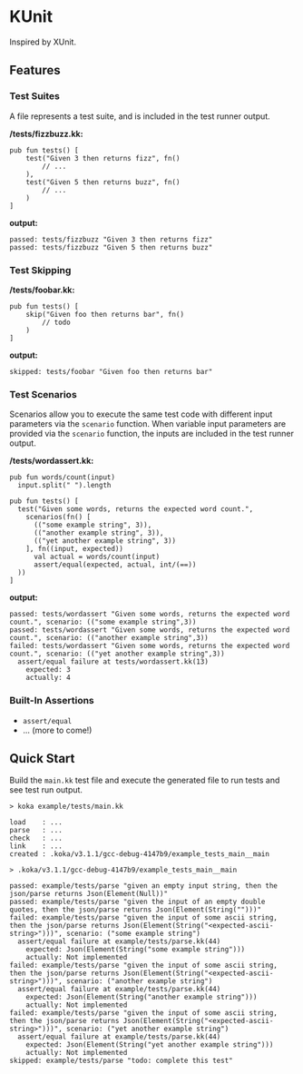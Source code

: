 # KUnit

Inspired by XUnit.

## Features

### Test Suites

A file represents a test suite, and is included in the test runner output.

**/tests/fizzbuzz.kk:**

```koka
pub fun tests() [
    test("Given 3 then returns fizz", fn()
        // ...        
    ),
    test("Given 5 then returns buzz", fn()
        // ...
    )
]
```

**output:**

```koka
passed: tests/fizzbuzz "Given 3 then returns fizz"
passed: tests/fizzbuzz "Given 5 then returns buzz"
```

### Test Skipping

**/tests/foobar.kk:**

```koka
pub fun tests() [
    skip("Given foo then returns bar", fn()
        // todo
    )
]
```

**output:**

```koka
skipped: tests/foobar "Given foo then returns bar"
```

### Test Scenarios

Scenarios allow you to execute the same test code with different input parameters via the `scenario` function. When variable input parameters are provided via the `scenario` function, the inputs are included in the test runner output.

**/tests/wordassert.kk:**

```koka
pub fun words/count(input)
  input.split(" ").length

pub fun tests() [
  test("Given some words, returns the expected word count.",
    scenarios(fn() [
      (("some example string", 3)),
      (("another example string", 3)),
      (("yet another example string", 3))
    ], fn((input, expected))
      val actual = words/count(input)
      assert/equal(expected, actual, int/(==))
  ))
]
```

**output:**

```koka
passed: tests/wordassert "Given some words, returns the expected word count.", scenario: (("some example string",3))
passed: tests/wordassert "Given some words, returns the expected word count.", scenario: (("another example string",3))
failed: tests/wordassert "Given some words, returns the expected word count.", scenario: (("yet another example string",3))
  assert/equal failure at tests/wordassert.kk(13)
    expected: 3
    actually: 4
```

### Built-In Assertions
* `assert/equal`
* ... (more to come!)

## Quick Start
Build the `main.kk` test file and execute the generated file to run tests and see test run output.

```
> koka example/tests/main.kk

load    : ...
parse   : ...
check   : ...
link    : ...
created : .koka/v3.1.1/gcc-debug-4147b9/example_tests_main__main

> .koka/v3.1.1/gcc-debug-4147b9/example_tests_main__main

passed: example/tests/parse "given an empty input string, then the json/parse returns Json(Element(Null))"
passed: example/tests/parse "given the input of an empty double quotes, then the json/parse returns Json(Element(String("")))"
failed: example/tests/parse "given the input of some ascii string, then the json/parse returns Json(Element(String("<expected-ascii-string>")))", scenario: ("some example string")
  assert/equal failure at example/tests/parse.kk(44)
    expected: Json(Element(String("some example string")))
    actually: Not implemented
failed: example/tests/parse "given the input of some ascii string, then the json/parse returns Json(Element(String("<expected-ascii-string>")))", scenario: ("another example string")
  assert/equal failure at example/tests/parse.kk(44)
    expected: Json(Element(String("another example string")))
    actually: Not implemented
failed: example/tests/parse "given the input of some ascii string, then the json/parse returns Json(Element(String("<expected-ascii-string>")))", scenario: ("yet another example string")
  assert/equal failure at example/tests/parse.kk(44)
    expected: Json(Element(String("yet another example string")))
    actually: Not implemented
skipped: example/tests/parse "todo: complete this test"
```
